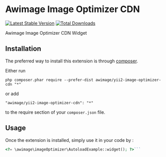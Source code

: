 Awimage Image Optimizer CDN
===========================

[![Latest Stable Version](https://img.shields.io/packagist/v/awimage/yii2-image-optimizer-cdn.svg)](https://packagist.org/packages/awimage/yii2-image-optimizer-cdn)
[![Total Downloads](https://img.shields.io/packagist/dt/awimage/yii2-image-optimizer-cdn.svg)](https://packagist.org/packages/awimage/yii2-image-optimizer-cdn)

Awimage Image Optimizer CDN Widget

Installation
------------

The preferred way to install this extension is through [composer](http://getcomposer.org/download/).

Either run

```
php composer.phar require --prefer-dist awimage/yii2-image-optimizer-cdn "*"
```

or add

```
"awimage/yii2-image-optimizer-cdn": "*"
```

to the require section of your `composer.json` file.


Usage
-----

Once the extension is installed, simply use it in your code by  :

```php
<?= \awimage\imageOptimizer\AutoloadExample::widget(); ?>```
